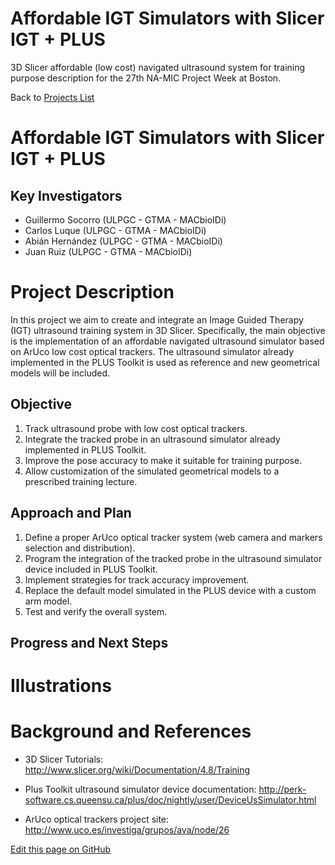 # Affordable IGT Simulators with Slicer IGT + PLUS
3D Slicer affordable (low cost) navigated ultrasound system for training purpose description for the 27th NA-MIC Project Week at Boston.

Back to [Projects List](../../FIXME.md#ProjectsList)

# Affordable IGT Simulators with Slicer IGT + PLUS
## Key Investigators

- Guillermo Socorro (ULPGC - GTMA - MACbioIDi)
- Carlos Luque (ULPGC - GTMA - MACbioIDi)
- Abián Hernández (ULPGC - GTMA - MACbioIDi)
- Juan Ruiz (ULPGC - GTMA - MACbioIDi)

# Project Description

<!-- Presentation: https://medtec4susdev.github.io/FIXME -->

In this project we aim to create and integrate an Image Guided Therapy (IGT) ultrasound training system in 3D Slicer. Specifically, the main objective is the implementation of an affordable navigated ultrasound simulator based on ArUco low cost optical trackers. The ultrasound simulator already implemented in the PLUS Toolkit is used as reference and new geometrical models will be included.

## Objective

1. Track ultrasound probe with low cost optical trackers.
2. Integrate the tracked probe in an ultrasound simulator already implemented in PLUS Toolkit.
3. Improve the pose accuracy to make it suitable for training purpose.
4. Allow customization of the simulated geometrical models to a prescribed training lecture.

## Approach and Plan

1. Define a proper ArUco optical tracker system (web camera and markers selection and distribution).
2. Program the integration of the tracked probe in the ultrasound simulator device included in PLUS Toolkit. 
3. Implement strategies for track accuracy improvement.
4. Replace the default model simulated in the PLUS device with a custom arm model.
5. Test and verify the overall system.

## Progress and Next Steps

<!--Describe progress and next steps in a few bullet points as you are making progress.-->

# Illustrations

<!--Add pictures and links to videos that demonstrate what has been accomplished.-->

<!--img src="https://github.com/medtec4susdev/FIXME.jpg" width="340" height="120"-->

# Background and References

<!--Use this space for information that may help people better understand your project, like links to papers, source code, or data.-->

+ 3D Slicer Tutorials: http://www.slicer.org/wiki/Documentation/4.8/Training

+ Plus Toolkit ultrasound simulator device documentation: http://perk-software.cs.queensu.ca/plus/doc/nightly/user/DeviceUsSimulator.html

+ ArUco optical trackers project site: http://www.uco.es/investiga/grupos/ava/node/26

<!--Link for editing page when displayed in GitHub pages-->
<a href="https://github.com/NA-MIC/ProjectWeek/edit/master/PW27_2018_Boston/Projects/FIXME.md">Edit this page on GitHub</a>
